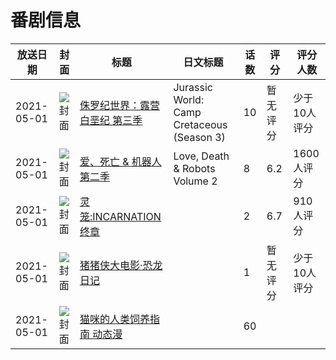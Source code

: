 # 番剧信息

|放送日期|封面|标题|日文标题|话数|评分|评分人数|
|---|---|---|---|---|---|---|
|2021-05-01|![封面](https://lain.bgm.tv/pic/cover/c/ad/76/337697_Zi58S.jpg)|[侏罗纪世界：露营白垩纪 第三季](https://bangumi.tv/subject/337697)|Jurassic World: Camp Cretaceous (Season 3)|10|暂无评分|少于10人评分|
|2021-05-01|![封面](https://lain.bgm.tv/pic/cover/c/ce/b7/284428_3q1MO.jpg)|[爱、死亡 & 机器人 第二季](https://bangumi.tv/subject/284428)|Love, Death & Robots Volume 2|8|6.2|1600人评分|
|2021-05-01|![封面](https://lain.bgm.tv/pic/cover/c/8b/7c/331200_5v5h1.jpg)|[灵笼:INCARNATION 终章](https://bangumi.tv/subject/331200)||2|6.7|910人评分|
|2021-05-01|![封面](https://lain.bgm.tv/pic/cover/c/43/e6/337565_r6sFf.jpg)|[猪猪侠大电影·恐龙日记](https://bangumi.tv/subject/337565)||1|暂无评分|少于10人评分|
|2021-05-01|![封面](https://lain.bgm.tv/pic/cover/c/44/d6/337862_4ZYjp.jpg)|[猫咪的人类饲养指南 动态漫](https://bangumi.tv/subject/337862)||60|||
